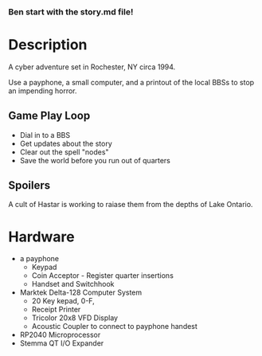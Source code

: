 ### Ben start with the story.md file!

# Description
A cyber adventure set in Rochester, NY circa 1994.

Use a payphone, a small computer, and a printout of the local BBSs to stop an impending horror.


## Game Play Loop

- Dial in to a BBS
- Get updates about the story
- Clear out the spell "nodes"
- Save the world before you run out of quarters

## Spoilers
A cult of Hastar is working to raiase them from the depths of Lake Ontario.  


# Hardware
- a payphone
  - Keypad 
  - Coin Acceptor - Register quarter insertions
  - Handset and Switchhook
- Marktek Delta-128 Computer System
  - 20 Key kepad, 0-F,
  - Receipt Printer
  - Tricolor 20x8 VFD Display
  - Acoustic Coupler to connect to payphone handest
- RP2040 Microprocessor
- Stemma QT I/O Expander
